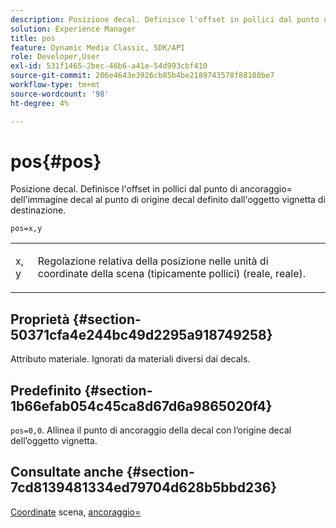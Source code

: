 ```yaml
---
description: Posizione decal. Definisce l'offset in pollici dal punto di ancoraggio= dell'immagine decal al punto di origine decal definito dall'oggetto vignetta di destinazione.
solution: Experience Manager
title: pos
feature: Dynamic Media Classic, SDK/API
role: Developer,User
exl-id: 531f1465-2bec-46b6-a41e-54d993cbf410
source-git-commit: 206e4643e3926cb85b4be2189743578f88180be7
workflow-type: tm+mt
source-wordcount: '98'
ht-degree: 4%

---
```


# pos{#pos}

Posizione decal. Definisce l&#39;offset in pollici dal punto di ancoraggio= dell&#39;immagine decal al punto di origine decal definito dall&#39;oggetto vignetta di destinazione.

`pos=x,y`

<table id="simpletable_DB3B64EFB67A47AD843812324ABFAE45"> 
 <tr class="strow"> 
  <td class="stentry"> <p><span class="varname"> x</span>, <span class="varname"> y</span> </p></td> 
  <td class="stentry"> <p>Regolazione relativa della posizione nelle unità di coordinate della scena (tipicamente pollici) (reale, reale). </p></td> 
 </tr> 
</table>

## Proprietà {#section-50371cfa4e244bc49d2295a918749258}

Attributo materiale. Ignorati da materiali diversi dai decals.

## Predefinito {#section-1b66efab054c45ca8d67d6a9865020f4}

`pos=0,0`. Allinea il punto di ancoraggio della decal con l’origine decal dell’oggetto vignetta.

## Consultate anche {#section-7cd8139481334ed79704d628b5bbd236}

[Coordinate](../../../../../ir-api/http-protocol/image-rendering-api-ref/c-ir-http-protocol-ref/c-ir-http-protocol-syntax-and-features/c-ir-vignettes/c-ir-scene-coordinates.md#concept-528507024fa640b19a2631357febf7f1) scena,  [ancoraggio=](../../../../../ir-api/http-protocol/image-rendering-api-ref/c-ir-http-protocol-ref/c-ir-http-protocol-command-reference/r-ir-http-anchor.md#reference-d53923d785c9442997dc7f2199524c26)

